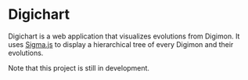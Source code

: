 # Digichart

Digichart is a web application that visualizes evolutions from Digimon.
It uses [Sigma.js](http://sigmajs.org/) to display a hierarchical tree of every Digimon and their evolutions.

Note that this project is still in development.
